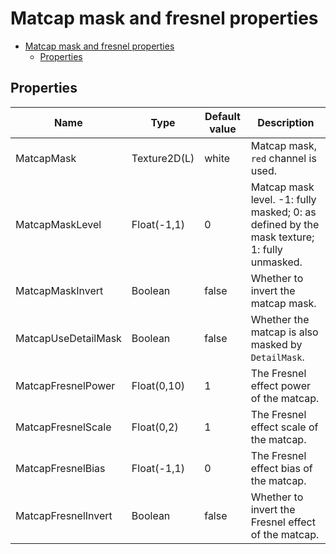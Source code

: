 # Matcap mask and fresnel properties

- [Matcap mask and fresnel properties](#matcap-mask-and-fresnel-properties)
  - [Properties](#properties)

## Properties
| Name                | Type         | Default value | Description                                                                                |
| ------------------- | ------------ | ------------- | ------------------------------------------------------------------------------------------ |
| MatcapMask          | Texture2D(L) | white         | Matcap mask, `red` channel is used.                                                        |
| MatcapMaskLevel     | Float(-1,1)  | 0             | Matcap mask level. -1: fully masked; 0: as defined by the mask texture; 1: fully unmasked. |
| MatcapMaskInvert    | Boolean      | false         | Whether to invert the matcap mask.                                                         |
| MatcapUseDetailMask | Boolean      | false         | Whether the matcap is also masked by `DetailMask`.                                         |
| MatcapFresnelPower  | Float(0,10)  | 1             | The Fresnel effect power of the matcap.                                                    |
| MatcapFresnelScale  | Float(0,2)   | 1             | The Fresnel effect scale of the matcap.                                                    |
| MatcapFresnelBias   | Float(-1,1)  | 0             | The Fresnel effect bias of the matcap.                                                     |
| MatcapFresnelInvert | Boolean      | false         | Whether to invert the Fresnel effect of the matcap.                                        |
